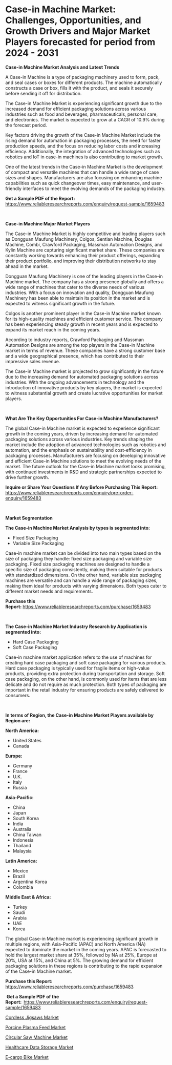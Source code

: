<p><h1>Case-in Machine Market: Challenges, Opportunities, and Growth Drivers and Major Market Players forecasted for period from 2024 - 2031</h1></p><p><strong>Case-in Machine Market Analysis and Latest Trends</strong></p>
<p><p>A Case-in Machine is a type of packaging machinery used to form, pack, and seal cases or boxes for different products. The machine automatically constructs a case or box, fills it with the product, and seals it securely before sending it off for distribution.</p><p>The Case-in Machine Market is experiencing significant growth due to the increased demand for efficient packaging solutions across various industries such as food and beverages, pharmaceuticals, personal care, and electronics. The market is expected to grow at a CAGR of 10.9% during the forecast period.</p><p>Key factors driving the growth of the Case-in Machine Market include the rising demand for automation in packaging processes, the need for faster production speeds, and the focus on reducing labor costs and increasing efficiency. Additionally, the integration of advanced technologies such as robotics and IoT in case-in machines is also contributing to market growth.</p><p>One of the latest trends in the Case-in Machine Market is the development of compact and versatile machines that can handle a wide range of case sizes and shapes. Manufacturers are also focusing on enhancing machine capabilities such as quick changeover times, easy maintenance, and user-friendly interfaces to meet the evolving demands of the packaging industry.</p></p>
<p><strong>Get a Sample PDF of the Report:&nbsp;</strong> <a href="https://www.reliableresearchreports.com/enquiry/request-sample/1659483">https://www.reliableresearchreports.com/enquiry/request-sample/1659483</a></p>
<p>&nbsp;</p>
<p><strong>Case-in Machine Major Market Players</strong></p>
<p><p>The Case-in Machine Market is highly competitive and leading players such as Dongguan Maufung Machinery, Colgos, Sentian Machine, Douglas Machine, Combi, Crawford Packaging, Massman Automation Designs, and Kylin Machine are capturing significant market share. These companies are constantly working towards enhancing their product offerings, expanding their product portfolio, and improving their distribution networks to stay ahead in the market.</p><p>Dongguan Maufung Machinery is one of the leading players in the Case-in Machine market. The company has a strong presence globally and offers a wide range of machines that cater to the diverse needs of various industries. With a focus on innovation and quality, Dongguan Maufung Machinery has been able to maintain its position in the market and is expected to witness significant growth in the future.</p><p>Colgos is another prominent player in the Case-in Machine market known for its high-quality machines and efficient customer service. The company has been experiencing steady growth in recent years and is expected to expand its market reach in the coming years.</p><p>According to industry reports, Crawford Packaging and Massman Automation Designs are among the top players in the Case-in Machine market in terms of revenue. These companies have a strong customer base and a wide geographical presence, which has contributed to their impressive sales revenue.</p><p>The Case-in Machine market is projected to grow significantly in the future due to the increasing demand for automated packaging solutions across industries. With the ongoing advancements in technology and the introduction of innovative products by key players, the market is expected to witness substantial growth and create lucrative opportunities for market players.</p></p>
<p>&nbsp;</p>
<p><strong>What Are The Key Opportunities For Case-in Machine Manufacturers?</strong></p>
<p><p>The global Case-in Machine market is expected to experience significant growth in the coming years, driven by increasing demand for automated packaging solutions across various industries. Key trends shaping the market include the adoption of advanced technologies such as robotics and automation, and the emphasis on sustainability and cost-efficiency in packaging processes. Manufacturers are focusing on developing innovative and efficient Case-in Machine solutions to meet the evolving needs of the market. The future outlook for the Case-in Machine market looks promising, with continued investments in R&D and strategic partnerships expected to drive further growth.</p></p>
<p><strong>Inquire or Share Your Questions If Any Before Purchasing This Report:</strong> <a href="https://www.reliableresearchreports.com/enquiry/pre-order-enquiry/1659483">https://www.reliableresearchreports.com/enquiry/pre-order-enquiry/1659483</a></p>
<p>&nbsp;</p>
<p><strong>Market Segmentation</strong></p>
<p><strong>The Case-in Machine Market Analysis by types is segmented into:</strong></p>
<p><ul><li>Fixed Size Packaging</li><li>Variable Size Packaging</li></ul></p>
<p><p>Case-in machine market can be divided into two main types based on the size of packaging they handle: fixed size packaging and variable size packaging. Fixed size packaging machines are designed to handle a specific size of packaging consistently, making them suitable for products with standardized dimensions. On the other hand, variable size packaging machines are versatile and can handle a wide range of packaging sizes, making them ideal for products with varying dimensions. Both types cater to different market needs and requirements.</p></p>
<p><strong>Purchase this Report:&nbsp;</strong><a href="https://www.reliableresearchreports.com/purchase/1659483">https://www.reliableresearchreports.com/purchase/1659483</a></p>
<p>&nbsp;</p>
<p><strong>The Case-in Machine Market Industry Research by Application is segmented into:</strong></p>
<p><ul><li>Hard Case Packaging</li><li>Soft Case Packaging</li></ul></p>
<p><p>Case-in machine market application refers to the use of machines for creating hard case packaging and soft case packaging for various products. Hard case packaging is typically used for fragile items or high-value products, providing extra protection during transportation and storage. Soft case packaging, on the other hand, is commonly used for items that are less delicate and do not require as much protection. Both types of packaging are important in the retail industry for ensuring products are safely delivered to consumers.</p></p>
<p>&nbsp;</p>
<p><strong>In terms of Region, the Case-in Machine Market Players available by Region are:</strong></p>
<p>
    <p> <strong> North America: </strong>
        <ul>
            <li>United States</li>
            <li>Canada</li>
        </ul>
        </p> 
    <p> <strong> Europe: </strong>
        <ul>
            <li>Germany</li>
            <li>France</li>
            <li>U.K.</li>
            <li>Italy</li>
            <li>Russia</li>
        </ul>
        </p> 
    <p> <strong> Asia-Pacific: </strong>
        <ul>
            <li>China</li>
            <li>Japan</li>
            <li>South Korea</li>
            <li>India</li>
            <li>Australia</li>
            <li>China Taiwan</li>
            <li>Indonesia</li>
            <li>Thailand</li>
            <li>Malaysia</li>
        </ul>
        </p> 
    <p> <strong> Latin America: </strong>
        <ul>
            <li>Mexico</li>
            <li>Brazil</li>
            <li>Argentina Korea</li>
            <li>Colombia</li>
        </ul>
        </p> 
    <p> <strong> Middle East & Africa: </strong>
        <ul>
            <li>Turkey</li>
            <li>Saudi</li>
            <li>Arabia</li>
            <li>UAE</li>
            <li>Korea</li>
        </ul>
    </p>
    </p>
<p><p>The global Case-in Machine market is experiencing significant growth in multiple regions, with Asia-Pacific (APAC) and North America (NA) expected to dominate the market in the coming years. APAC is forecasted to hold the largest market share at 35%, followed by NA at 25%, Europe at 20%, USA at 15%, and China at 5%. The growing demand for efficient packaging solutions in these regions is contributing to the rapid expansion of the Case-in Machine market.</p></p>
<p><strong>Purchase this Report: </strong><a href="https://www.reliableresearchreports.com/purchase/1659483">https://www.reliableresearchreports.com/purchase/1659483</a></p>
<p>&nbsp;<strong>Get a Sample PDF of the Report:&nbsp;&nbsp;</strong><a href="https://www.reliableresearchreports.com/enquiry/request-sample/1659483">https://www.reliableresearchreports.com/enquiry/request-sample/1659483</a></p>
<p><strong></strong></p>
<p><p><a href="https://issuu.com/reportprime-2/docs/cordless-jigsaws-market-size-2030.pptx">Cordless Jigsaws Market</a></p><p><a href="https://github.com/WillieWoodard/Market-Research-Report-List-3/blob/main/porcine-plasma-feed-market.md">Porcine Plasma Feed Market</a></p><p><a href="https://issuu.com/reportprime-2/docs/circular-saw-machine-market-size-2030.pptx">Circular Saw Machine Market</a></p><p><a href="https://medium.com/p/6c0ca3df3862/edit">Healthcare Data Storage Market</a></p><p><a href="https://github.com/marloy8/Market-Research-Report-List-3/blob/main/e-cargo-bike-market.md">E-cargo Bike Market</a></p></p>